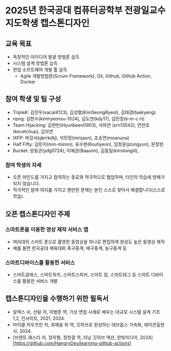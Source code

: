# 2025년 한국공대 컴퓨터공학부 전광일교수 지도학생 캡스톤디자인 

## 교육 목표
  * 독창적인 아이디어 발굴 방법론 습득
  * 시스템 설계 방법론 습득
  * 현업 소프트웨어 개발 툴 습득
    * Agile 개발방법론(Scrum Framework), Git, Github, Github Action, Docker
   
## 참여 학생 및 팀 구성
 * TripleK:  김진우(vacal4123), 김성렬(KimSeongRyeol),  김태경(taekyeng)
 * npng: 김현수(kimhyeonsu-1024), 김도연(kdy17), 김민창(k-m-c-h)
 * Team Hijacking: 김현빈(Hyunbeen0903), 서하연 (srn13542), 연찬호(kecetchup), 김의연
 * IXFP: 박강서(qkrrkdtj), 석민정(minjaon), 조승연(moanuna)
 * Half Fifty: 김민지(min-minnn), 유수현(6suhyeon), 임정윤(jzongyun), 문창현
 * Bucket: 양동균(ydg0724), 이예권(Baaunn), 김동일(kimdongiil),
     
### 참여 학생의 자세
 * 오픈 마인드를 가지고 참여하는 동료와 적극적으로 협업하며, 타인의 학습에 방해가 되지 않습니다.
 * 적극적인 참여 의지를 가지고 웬만한 문제는 본인 스스로 찾아서 해결합니다(스스로 학습).

## 오픈 캡스톤디자인 주제

### 스마트폰을 이용한 영상 제작 서비스 앱
  * 여러대의 스마트 폰으로 촬영한 동영상을 하나로 편집하여 완성도 높은 동영상 제작
  * 예를 들면 한국공대 체육대회 축구중계, 배구중계, 농구중계 등

### 스마트디바이스를 활용한 서비스
  * 스마트글래스, 스마트워치, 스마트스피커, 스마트 링, 스마트태그 등 스마트 디바이스를 활용한 서비스 개발

## 캡스톤디자인을 수행하기 위한 필독서

  * 알렉스 쉬, 산람 저, 이병준 역, 가상 면접 사례로 배우는 대규모 시스템 설계 기초 1,2, 인사이트, 2021, 2024.
  * 마이클 카우프만 저, 최재웅 외 역, 깃허브로 완성하는 데브옵스 가속화, 에이콘출판사, 2024.
  * [브렌트 래스터 저, 정의형, 정한결 역, 러닝 깃허브 액션, 한빛미디어, 2024] [https://github.com/HangryDev/learning-github-actions]

